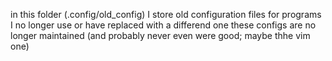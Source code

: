 in this folder (.config/old_config) I store old configuration files for programs I no longer use or have replaced with a differend one
these configs are no longer maintained (and probably never even were good; maybe thhe vim one)

